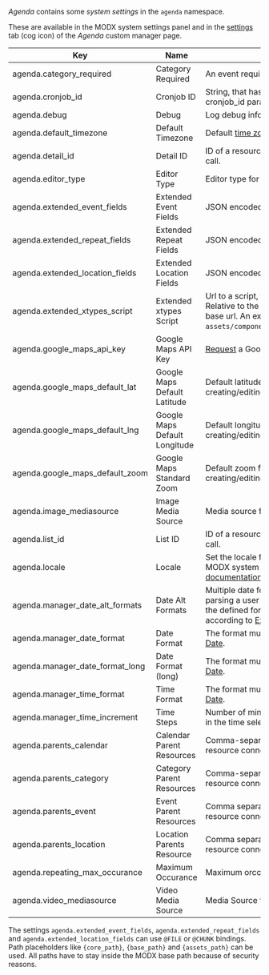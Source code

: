 _Agenda_ contains some _system settings_ in the `agenda` namespace.

These are available in the MODX system settings panel and in the
[settings](02_Custom_Manager_Page/07_Settings) tab (cog icon) of the _Agenda_
custom manager page.

| Key                             | Name                          | Description                                                                                                                                                                                                                                                    | Default       |
|---------------------------------|-------------------------------|----------------------------------------------------------------------------------------------------------------------------------------------------------------------------------------------------------------------------------------------------------------|---------------|
| agenda.category_required        | Category Required             | An event requires a category.                                                                                                                                                                                                                                  | Yes           |
| agenda.cronjob_id               | Cronjob ID                    | String, that has to be added to the cronjob url as cronjob_id parameter.                                                                                                                                                                                       | -             |
| agenda.debug                    | Debug                         | Log debug information in MODX error log.                                                                                                                                                                                                                       | No            |
| agenda.default_timezone         | Default Timezone              | Default [time zone](https://www.php.net/manual/en/timezones.php) for events.                                                                                                                                                                                   | Europe/Berlin |
| agenda.detail_id                | Detail ID                     | ID of a resource containing AgendaDetail snippet call.                                                                                                                                                                                                         | -             |
| agenda.editor_type              | Editor Type                   | Editor type for text fields (htmleditor or textarea).                                                                                                                                                                                                          | htmleditor    |
| agenda.extended_event_fields    | Extended Event Fields         | JSON encoded array of [extended event fields](06_Extended_Fields.md).                                                                                                                                                                                          | -             |
| agenda.extended_repeat_fields   | Extended Repeat Fields        | JSON encoded array of [extended repeat fields](06_Extended_Fields.md).                                                                                                                                                                                         | -             |
| agenda.extended_location_fields | Extended Location Fields      | JSON encoded array of [extended location fields](06_Extended_Fields.md).                                                                                                                                                                                       | -             |
| agenda.extended_xtypes_script   | Extended xtypes Script        | Url to a script, that defines custom xtypes. Relative to the manager url or (if absolute) to the base url. An example xtype can be found in `assets/components/agenda/js/examples/xtypes.js`.                                                                  | -             |
| agenda.google_maps_api_key      | Google Maps API Key           | [Request](https://developers.google.com/maps/documentation/javascript/get-api-key) a Google Maps API Key.                                                                                                                                                      | -             |
| agenda.google_maps_default_lat  | Google Maps Default Latitude  | Default latitude for the displayed map when creating/editing a location.                                                                                                                                                                                       | 51.977825     |
| agenda.google_maps_default_lng  | Google Maps Default Longitude | Default longitude for the displayed map when creating/editing a location.                                                                                                                                                                                      | 7.291066      |
| agenda.google_maps_default_zoom | Google Maps Standard Zoom     | Default zoom for the displayed map when creating/editing a location.                                                                                                                                                                                           | 9             |
| agenda.image_mediasource        | Image Media Source            | Media source for event images.                                                                                                                                                                                                                                 | 1             |
| agenda.list_id                  | List ID                       | ID of a resource containing an AgendaList snippet call.                                                                                                                                                                                                        | -             |
| agenda.locale                   | Locale                        | Set the locale for Agenda. Leave blank to use the MODX system setting 'locale'. See <a href="https://www.php.net/setlocale" target="_blank">the PHP documentation</a> for more information.                                                                    | -             |
| agenda.manager_date_alt_formats | Date Alt Formats              | Multiple date formats separated by "&#124;" to try when parsing a user input value and it does not match the defined format. Each format must be valid according to <a href="https://docs.sencha.com/extjs/3.4.0/#!/api/Date" target="_blank">Ext JS Date</a>. | (lexicon)     |
| agenda.manager_date_format      | Date Format                   | The format must be valid according to [Ext JS Date](https://docs.sencha.com/extjs/3.4.0/#!/api/Date).                                                                                                                                                          | (lexicon)     |
| agenda.manager_date_format_long | Date Format (long)            | The format must be valid according to [Ext JS Date](https://docs.sencha.com/extjs/3.4.0/#!/api/Date).                                                                                                                                                          | (lexicon)     |
| agenda.manager_time_format      | Time Format                   | The format must be valid according to [Ext JS Date](https://docs.sencha.com/extjs/3.4.0/#!/api/Date).                                                                                                                                                          | (lexicon)     |
| agenda.manager_time_increment   | Time Steps                    | Number of minutes between individual time values in the time selection field.                                                                                                                                                                                  | 15            |
| agenda.parents_calendar         | Calendar Parent Resources     | Comma-separated list of parent resources for a resource connected with a calendar.                                                                                                                                                                             | -             |
| agenda.parents_category         | Category Parent Resources     | Comma-separated list of parent resources for a resource connected with a category                                                                                                                                                                              | -             |
| agenda.parents_event            | Event Parent Resources        | Comma separated list of parent resources for a resource connected with an event.                                                                                                                                                                               | -             |
| agenda.parents_location         | Location Parents Resource     | Comma separated list of parent resources for a resource connected with a location.                                                                                                                                                                             | -             |
| agenda.repeating_max_occurance  | Maximum Occurance             | Maximum orccurance of repeating events.                                                                                                                                                                                                                        | 100           |
| agenda.video_mediasource        | Video Media Source            | Media Source for Event Videos.                                                                                                                                                                                                                                 | 1             |

The settings `agenda.extended_event_fields`, `agenda.extended_repeat_fields` and
`agenda.extended_location_fields` can use `@FILE` or `@CHUNK` bindings. Path
placeholders like `{core_path}`, `{base_path}` and `{assets_path}` can be used.
All paths have to stay inside the MODX base path because of security reasons.
